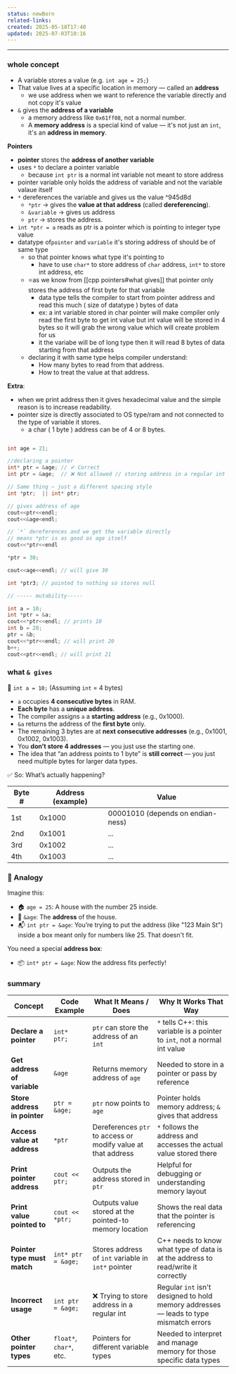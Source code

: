 ```yaml
---
status: newBorn
related-links: 
created: 2025-05-18T17:40
updated: 2025-07-03T10:16
---
```

---




### whole concept 

- A variable stores a value (e.g. `int age = 25;`)
- That value lives at a specific location in memory — called an **address**
	- we use address when we want to reference the variable directly and not copy it's value
- `&` gives the **address of a variable**
	- a memory address like `0x61ff08`, not a normal number.
	- A **memory address** is a special kind of value — it's not just an `int`, it's an **address in memory**.


**Pointers**
- **pointer** stores the **address of another variable**
- uses `*` to declare a pointer variable
	- because `int ptr` is a normal int variable not meant to store address
- pointer variable only holds the address of variable and not the variable valaue itself
- `*` dereferences the variable and gives us the value ^945d8d
	- `*ptr` → gives the **value at that address** (called **dereferencing**).
	- `&variable` → gives us address
	- `ptr` → stores the address.
- `int *ptr = a`  reads as ptr is a pointer which is pointing to integer type value
- datatype of`pointer` and `variable` it's storing address of should be of same type
	- so that pointer knows what type it's pointing to
		- have to use `char*` to store address of `char` address, `int*` to store int address, etc
	- ⭐as we know from [[cpp pointers#what gives]] that pointer only stores the address of first byte for that variable
		- data type tells the compiler to start from pointer address and read this much ( size of datatype ) bytes of data
		- ex: a int variable stored in char pointer will make compiler only read the first byte to get int value but int value will be stored in 4 bytes so it will grab the wrong value which will create problem for us
		- it the variabe will be of long type then it will read 8 bytes of data starting from that address
	- declaring it with same type helps compiler understand:
		- How many bytes to read from that address.
		- How to treat the value at that address.




**Extra**:
- when we print address then it gives hexadecimal value and the simple reason is to increase readability. 
- pointer size is directly associated to OS type/ram and not connected to the type of variable it stores.
	- a char ( 1 byte ) address can be of 4 or 8 bytes.


```cpp

int age = 21;

//declaring a pointer
int* ptr = &age; // ✔ Correct
int ptr = &age;  // ❌ Not allowed // storing address in a regular int

// Same thing — just a different spacing style
int *ptr;  || int* ptr;

// gives address of age
cout<<ptr<<endl; 
cout<<&age<endl;

// `*` dereferences and we get the variable directly
// means *ptr is as good as age itself
cout<<*ptr<<endl 

*ptr = 30;

cout<<age<<endl; // will give 30

int *ptr3; // pointed to nothing so stores null

// ----- mutability-----

int a = 10;
int *ptr = &a;
cout<<*ptr<<endl; // prints 10
int b = 20;
ptr = &b;
cout<<*ptr<<endl; // will print 20
b++;
cout<<ptr<<endl; // will print 21

```


### what `& gives`

📌 `int a = 10;` (Assuming `int` = 4 bytes)
- `a` occupies **4 consecutive bytes** in RAM.
- **Each byte** has a **unique address**.
- The compiler assigns `a` a **starting address** (e.g., 0x1000).
- `&a` returns the address of the **first byte** only.
- The remaining 3 bytes are at **next consecutive addresses** (e.g., 0x1001, 0x1002, 0x1003).
- You **don’t store 4 addresses** — you just use the starting one.
- The idea that “an address points to 1 byte” is **still correct** — you just need multiple bytes for larger data types.


✅ So: What’s actually happening?

| Byte # | Address (example) | Value                             |
| ------ | ----------------- | --------------------------------- |
| 1st    | 0x1000            | 00001010 (depends on endian-ness) |
| 2nd    | 0x1001            | ...                               |
| 3rd    | 0x1002            | ...                               |
| 4th    | 0x1003            | ...                               |

### 🎯 Analogy

Imagine this:
- 🏠 `age = 25`: A house with the number 25 inside.
- 📍 `&age`: The **address** of the house.
- 📬 `int ptr = &age`: You’re trying to put the address (like "123 Main St") inside a box meant only for numbers like 25. That doesn't fit.

You need a special **address box**:
- 📦 `int* ptr = &age`: Now the address fits perfectly!

### summary

|**Concept**|**Code Example**|**What It Means / Does**|**Why It Works That Way**|
|---|---|---|---|
|**Declare a pointer**|`int* ptr;`|`ptr` can store the address of an `int`|`*` tells C++: this variable is a pointer to `int`, not a normal int value|
|**Get address of variable**|`&age`|Returns memory address of `age`|Needed to store in a pointer or pass by reference|
|**Store address in pointer**|`ptr = &age;`|`ptr` now points to `age`|Pointer holds memory address; `&` gives that address|
|**Access value at address**|`*ptr`|Dereferences `ptr` to access or modify value at that address|`*` follows the address and accesses the actual value stored there|
|**Print pointer address**|`cout << ptr;`|Outputs the address stored in `ptr`|Helpful for debugging or understanding memory layout|
|**Print value pointed to**|`cout << *ptr;`|Outputs value stored at the pointed-to memory location|Shows the real data that the pointer is referencing|
|**Pointer type must match**|`int* ptr = &age;`|Stores address of `int` variable in `int*` pointer|C++ needs to know what type of data is at the address to read/write it correctly|
|**Incorrect usage**|`int ptr = &age;`|❌ Trying to store address in a regular int|Regular `int` isn't designed to hold memory addresses — leads to type mismatch errors|
|**Other pointer types**|`float*`, `char*`, etc.|Pointers for different variable types|Needed to interpret and manage memory for those specific data types|
